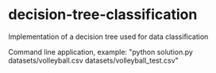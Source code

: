 # decision-tree-classification
Implementation of a decision tree used for data classification

Command line application, example:  "python solution.py datasets/volleyball.csv datasets/volleyball_test.csv"
